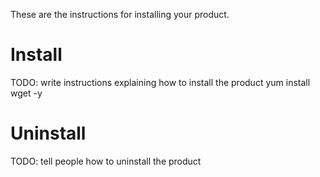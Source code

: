 These are the instructions for installing your product.

# Install
TODO: write instructions explaining how to install the product
yum install wget -y

# Uninstall
TODO: tell people how to uninstall the product
